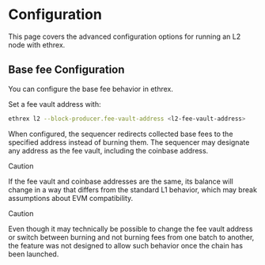 # Configuration

This page covers the advanced configuration options for running an L2 node with ethrex.

## Base fee Configuration

You can configure the base fee behavior in ethrex.

Set a fee vault address with:

```sh
ethrex l2 --block-producer.fee-vault-address <l2-fee-vault-address>
```

When configured, the sequencer redirects collected base fees to the specified address instead of burning them. The sequencer may designate any address as the fee vault, including the coinbase address.

> [!CAUTION]  
> If the fee vault and coinbase addresses are the same, its balance will change in a way that differs from the standard L1 behavior, which may break assumptions about EVM compatibility.

> [!CAUTION]  
> Even though it may technically be possible to change the fee vault address or switch between burning and not burning fees from one batch to another, the feature was not designed to allow such behavior once the chain has been launched.
